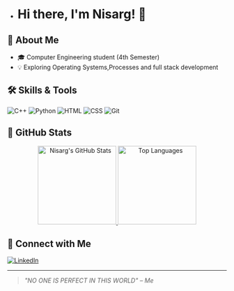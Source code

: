 
- # Hi there, I'm Nisarg! 👋 

## 🚀 About Me
- 🎓 Computer Engineering student (4th Semester)
- 💡 Exploring Operating Systems,Processes and full stack development


## 🛠️ Skills & Tools
![C++](https://img.shields.io/badge/-C++-00599C?logo=c%2B%2B&logoColor=white)
![Python](https://img.shields.io/badge/-Python-3776AB?logo=python&logoColor=white)
![HTML](https://img.shields.io/badge/-HTML5-E34F26?logo=html5&logoColor=white)
![CSS](https://img.shields.io/badge/-CSS3-1572B6?logo=css3&logoColor=white)
![Git](https://img.shields.io/badge/-Git-F05032?logo=git&logoColor=white)

## 🚀 GitHub Stats  

<div align="center">
  
  <a href="https://github.com/NISARG2206">
    <img height="180em" src="https://github-readme-stats.vercel.app/api?username=NISARG2206&show_icons=true&theme=radical&count_private=true" alt="Nisarg's GitHub Stats" />
  </a>
  
  <a href="https://github.com/NISARG2206">
    <img height="180em" src="https://github-readme-stats.vercel.app/api/top-langs/?username=NISARG2206&layout=compact&theme=radical" alt="Top Languages" />
  </a>
  
</div>


## 🔗 Connect with Me
[![LinkedIn](https://img.shields.io/badge/-LinkedIn-blue?logo=linkedin&logoColor=white)](https://www.linkedin.com/in/nisarg-patel-682a182b5)



---
> *"NO ONE IS PERFECT IN THIS WORLD" – Me*



<!---
NISARG2206/NISARG2206 is a ✨ special ✨ repository because its `README.md` (this file) appears on your GitHub profile.
You can click the Preview link to take a look at your changes.
--->
